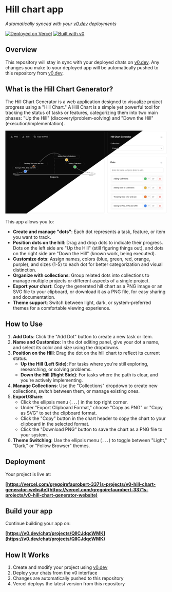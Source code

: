 # Hill chart app

*Automatically synced with your [v0.dev](https://v0.dev) deployments*

[![Deployed on Vercel](https://img.shields.io/badge/Deployed%20on-Vercel-black?style=for-the-badge&logo=vercel)](https://vercel.com/gregoirefaurobert-3371s-projects/v0-hill-chart-generator-website)
[![Built with v0](https://img.shields.io/badge/Built%20with-v0.dev-black?style=for-the-badge)](https://v0.dev/chat/projects/QlICJdqcWMK)

## Overview

This repository will stay in sync with your deployed chats on [v0.dev](https://v0.dev).
Any changes you make to your deployed app will be automatically pushed to this repository from [v0.dev](https://v0.dev).

## What is the Hill Chart Generator?

The Hill Chart Generator is a web application designed to visualize project progress using a "Hill Chart." A Hill Chart is a simple yet powerful tool for tracking the status of tasks or features, categorizing them into two main phases: "Up the Hill" (discovery/problem-solving) and "Down the Hill" (execution/implementation).

![](image_readme.png)

This app allows you to:

*   **Create and manage "dots"**: Each dot represents a task, feature, or item you want to track.
*   **Position dots on the hill**: Drag and drop dots to indicate their progress. Dots on the left side are "Up the Hill" (still figuring things out), and dots on the right side are "Down the Hill" (known work, being executed).
*   **Customize dots**: Assign names, colors (blue, green, red, orange, purple), and sizes (1-5) to each dot for better categorization and visual distinction.
*   **Organize with collections**: Group related dots into collections to manage multiple projects or different aspects of a single project.
*   **Export your chart**: Copy the generated hill chart as a PNG image or an SVG file to your clipboard, or download it as a PNG file, for easy sharing and documentation.
*   **Theme support**: Switch between light, dark, or system-preferred themes for a comfortable viewing experience.

## How to Use

1.  **Add Dots**: Click the "Add Dot" button to create a new task or item.
2.  **Name and Customize**: In the dot editing panel, give your dot a name, and select its color and size using the dropdowns.
3.  **Position on the Hill**: Drag the dot on the hill chart to reflect its current status.
    *   **Up the Hill (Left Side)**: For tasks where you're still exploring, researching, or solving problems.
    *   **Down the Hill (Right Side)**: For tasks where the path is clear, and you're actively implementing.
4.  **Manage Collections**: Use the "Collections" dropdown to create new collections, switch between them, or manage existing ones.
5.  **Export/Share**:
    *   Click the ellipsis menu (`...`) in the top right corner.
    *   Under "Export Clipboard Format," choose "Copy as PNG" or "Copy as SVG" to set the clipboard format.
    *   Click the "Copy" button in the chart header to copy the chart to your clipboard in the selected format.
    *   Click the "Download PNG" button to save the chart as a PNG file to your system.
6.  **Theme Switching**: Use the ellipsis menu (`...`) to toggle between "Light," "Dark," or "Follow Browser" themes.

## Deployment

Your project is live at:

**[https://vercel.com/gregoirefaurobert-3371s-projects/v0-hill-chart-generator-website](https://vercel.com/gregoirefaurobert-3371s-projects/v0-hill-chart-generator-website)**

## Build your app

Continue building your app on:

**[https://v0.dev/chat/projects/QlICJdqcWMK](https://v0.dev/chat/projects/QlICJdqcWMK)**

## How It Works

1. Create and modify your project using [v0.dev](https://v0.dev)
2. Deploy your chats from the v0 interface
3. Changes are automatically pushed to this repository
4. Vercel deploys the latest version from this repository
